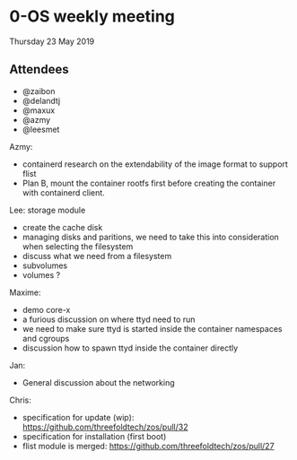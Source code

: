 # 0-OS weekly meeting

Thursday 23 May 2019

## Attendees

- @zaibon
- @delandtj
- @maxux
- @azmy
- @leesmet


Azmy:
 - containerd research on the extendability of the image format to support flist
 - Plan B, mount the container rootfs first before creating the container with containerd client.

Lee: storage module
 - create the cache disk
 - managing disks and paritions, we need to take this into consideration when selecting the filesystem
 - discuss what we need from a filesystem
  - subvolumes
  - volumes ?

Maxime:
 - demo core-x
 - a furious discussion on where ttyd need to run
 - we need to make sure ttyd is started inside the container namespaces and cgroups
 - discussion how to spawn ttyd inside the container directly

Jan:
- General discussion about the networking


Chris:
- specification for update (wip): https://github.com/threefoldtech/zos/pull/32
- specification for installation (first boot)
- flist module is merged: https://github.com/threefoldtech/zos/pull/27